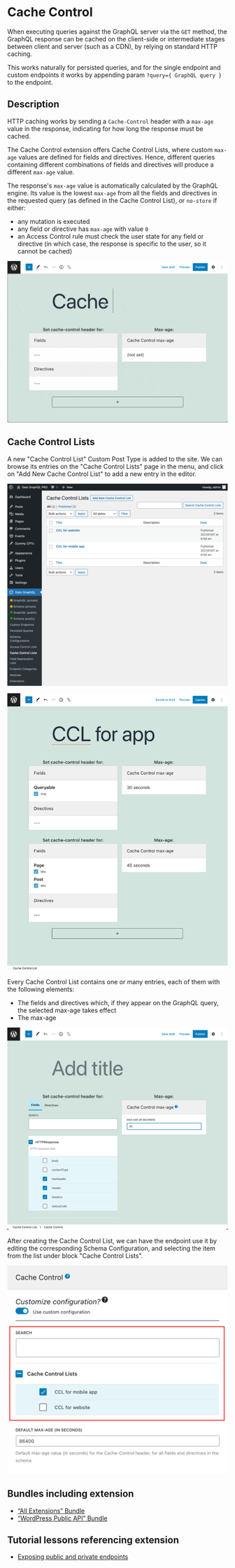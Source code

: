 # Cache Control

When executing queries against the GraphQL server via the `GET` method, the GraphQL response can be cached on the client-side or intermediate stages between client and server (such as a CDN), by relying on standard HTTP caching.

This works naturally for persisted queries, and for the single endpoint and custom endpoints it works by appending param `?query={ GraphQL query }` to the endpoint.

## Description

HTTP caching works by sending a `Cache-Control` header with a `max-age` value in the response, indicating for how long the response must be cached.

The Cache Control extension offers Cache Control Lists, where custom `max-age` values are defined for fields and directives. Hence, different queries containing different combinations of fields and directives will produce a different `max-age` value.

The response's `max-age` value is automatically calculated by the GraphQL engine. Its value is the lowest `max-age` from all the fields and directives in the requested query (as defined in the Cache Control List), or `no-store` if either:

- any mutation is executed
- any field or directive has `max-age` with value `0`
- an Access Control rule must check the user state for any field or directive (in which case, the response is specific to the user, so it cannot be cached)

![Defining a cache control policy](../../images/cache-control.gif "Defining a cache control policy")

## Cache Control Lists

A new "Cache Control List" Custom Post Type is added to the site. We can browse its entries on the "Cache Control Lists" page in the menu, and click on "Add New Cache Control List" to add a new entry in the editor.

<div class="img-width-1024" markdown=1>

![Cache Control Lists](../../images/cache-control-lists.png "Cache Control Lists")

</div>

![Cache Control List editor](../../images/cache-control-list.png "Cache Control List editor")

Every Cache Control List contains one or many entries, each of them with the following elements:

- The fields and directives which, if they appear on the GraphQL query, the selected max-age takes effect
- The max-age

![Cache Control entry](../../images/cache-control-entry.png "Cache Control entry")

After creating the Cache Control List, we can have the endpoint use it by editing the corresponding Schema Configuration, and selecting the item from the list under block "Cache Control Lists".

![Selecting a Cache Control List in the Schema Configuration](../../images/schema-config-cache-control-lists.png "Selecting a Cache Control List in the Schema Configuration")

## Bundles including extension

- [“All Extensions” Bundle](../../../../../bundle-extensions/all-extensions/docs/modules/all-extensions/en.md)
- [“WordPress Public API” Bundle](../../../../../bundle-extensions/public-api/docs/modules/public-api/en.md)

## Tutorial lessons referencing extension

- [Exposing public and private endpoints](../../../../../docs/tutorial/exposing-public-and-private-endpoints/en.md)
